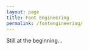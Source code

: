 ```yaml
---
layout: page
title: Font Engineering
permalink: /fontengineering/
---
```


Still at the beginning...